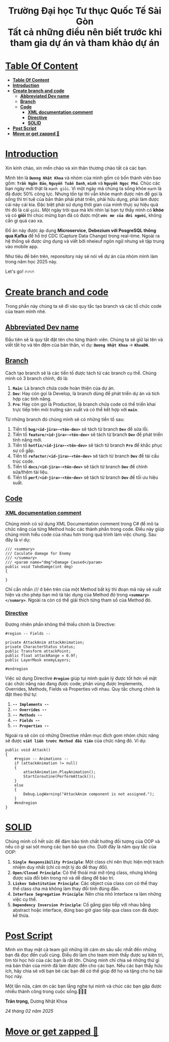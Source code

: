 <h1 align="center">Trường Đại học Tư thục Quốc Tế Sài Gòn<br/>
    Tất cả những điều nên biết trước khi tham gia dự án và tham khảo dự án
</h1>

# [**Table Of Content**](#table-of-content)
- [**Table Of Content**](#table-of-content)
- [**Introduction**](#introduction)
- [**Create branch and code**](#create-branch-and-code)
  - [**Abbreviated Dev name**](#abbreviated-dev-name)
  - [**Branch**](#branch-)
  - [**Code**](#code-)
    - [**XML documentation comment**](#xml-documentation-comment)
    - [**Directive**](#directive-)
    - [**SOLID**](#solid-)
- [**Post Script**](#post-script)
- [**Move or get zapped 💙**](#move-or-get-zapped)

# [**Introduction**](#introduction)

Xin kính chào, xin mến chào và xin thân thương chào tất cả các bạn. 

Mình tên là **`Dương Nhật Khoa`** và nhóm của mình gồm có bốn thành viên bao gồm: **`Trần Ngân Bảo`**, **`Nguyễn Tuấn Danh`**, **`mình`** và **`Nguyễn Ngọc Phú`**. 
Chúc các bạn ngày mới thật là `mạnh giỏi`. Vì một ngày mà chúng ta sống khỏe `mạnh` là đã được 50% công lực. Nhưng tồn tại thì vẫn khỏe mạnh được nên để gọi là sống thì trí tuệ của bản thân phải phát triển, phải hữu dụng, 
phải làm được cái này cái kia. Đặc biệt phải sử dụng thời gian của mình thực sự hiệu quả thì đó là cái `giỏi`. Một ngày trôi qua mà khi nhìn lại bạn tự thấy mình có **khỏe** và có **giỏi** thì chúc mừng bạn đã có được 
một **`ước mơ của đời người`**, không cần gì quá cao xa.

Đồ án này được áp dụng **Microservice**, **Debezium với PosgreSQL thông qua Kafka** để hỗ trợ CDC (Capture Data Change) trong real-time. Ngoài ra hệ thống sẽ được ứng dụng và viết bởi nheieuf ngôn ngữ nhưng sẽ tập trung vào mobile app.

Như tiêu đề bên trên, reponsitory này sẽ nói về dự án của nhóm mình làm trong năm học 2025 này.

Let's go! 🔥🔥🔥

# [**Create branch and code**](#create-branch-and-code)

Trong phần này chúng ta sẽ đi vào quy tắc tạo branch và các tổ chức code của team mình nhé.

## [**Abbreviated Dev name**](#abbreviated-dev-name)

Đầu tiên sẽ là quy tắt đặt tên cho từng thành viên. Chúng ta sẽ giữ lại tên và viết tắt họ và tên đệm của bản thân, ví dụ: **`Dương Nhật Khoa`** -> **`KhoaDN`**.

## [**Branch**](#branch-)

Cách tạo branch sẽ là các tiền tố được tách từ các branch cụ thể. Chúng mình có 3 branch chính, đó là:

1. **`Main`**: Là branch chứa code hoàn thiện của dự án.
2. **`Dev`**: Hay còn gọi là Develop, là branch dùng để phát triển dự án và tích hợp các tính năng.
3. **`Pro`**: Hay còn gọi là Production, là branch chứa code có thể triển khai trực tiếp trên môi trường sản xuất và có thể kết hợp với **`main`**.

Từ những branch đó chúng mình sẽ có những tiền tố sau:

1. Tiền tố **`bug/<id-jira>-<tên-dev>`** sẽ tách từ branch **`Dev`** để sửa lỗi.
2. Tiền tố **`feature/<id-jira>-<tên-dev>`** sẽ tách từ branch **`Dev`** để phát triển tính năng mới.
3. Tiền tố **`hotfix/<id-jira>-<tên-dev>`** sẽ tách từ branch **`Pro`** để khắc phục sự cố gấp.
4. Tiền tố **`refactor/<id-jira>-<tên-dev>`** sẽ tách từ branch **`Dev`** để tái cấu trúc code.
5. Tiền tố **`docs/<id-jira>-<tên-dev>`** sẽ tách từ branch **`Dev`** để chỉnh sửa/thêm tài liệu.
6. Tiền tố **`perf/<id-jira>-<tên-dev>`** sẽ tách từ branch **`Dev`** để tối ưu hiệu suất.

## [**Code**](#code-)

### [**XML documentation comment**](#xml-documentation-comment)

Chúng mình có sử dụng XML Documentation comment trong C# để mô ta chức năng của từng Method hoặc các thành phần trong code. Điều này giúp chúng mình hiểu code của nhau hơn trong quá trình làm việc chung.
Sau đây là ví dụ:

    /// <summary>
    /// Caculate damage for Enemy
    /// </summary>
    /// <param name="dmg">Damage Caused</param>
    public void TakeDamge(int dmg)
    {

    }

Chỉ cần nhấn /// ở bên trên của một Method bất kỳ thì đoạn mã này sẽ xuất hiện và cho phép bạn mô tả tác dụng của Method đó trong **`<summary></sumary>`**. Ngoài ra còn có thể giải thích từng tham số của 
Method đó.

### [**Directive**](#directive)

Đương nhiên phần không thể thiếu chính là Directive:

    #region -- Fields --
    
    private AttackAnim attackAnimation;
    private CharacterStatus status;
    public Transform attackPoint;
    public float attackRange = 0.9f;
    public LayerMask enemyLayers;
    
    #endregion

Việc sử dụng Directive **`#region`** giúp tụi mình quản lý được tốt hơn về mặt các chức năng nào đang được code; phân vùng được Implements, Overrides, Methods, Fields và Properties với nhau. Quy tắc chung 
chính là đặt theo thứ tự:

1. **`-- Implements --`**
2. **`-- Overrides --`**
3. **`-- Methods --`**
4. **`-- Fields --`**
5. **`-- Properties --`**

Ngoài ra sẽ còn có những Directive nhằm mục đích gom nhóm chức năng sẽ được **`viết liền trước Method đầu tiên`** của chức năng đó. Ví dụ:

    public void Attack()
    {
        #region -- Animations --
        if (attackAnimation != null)
        {
            attackAnimation.PlayAnimation();
            StartCoroutine(PerformAttack());
        }
        else
        {
            Debug.LogWarning("AttackAnim component is not assigned.");
        }
        #endregion
    }

# [**SOLID**](#solid-)

Chúng mình cố hết sức để đảm bảo tính chất hướng đối tượng của OOP và nếu có gì sai sót mong các bạn bỏ qua cho. Dưới đây là năm quy tắc của OOP:

1. **`Single Responsibility Principle`**: Một class chỉ nên thực hiện một trách nhiệm duy nhất (chỉ có một lý do để thay đổi).
2. **`Open/Closed Principle`**: Có thể thoải mái mở rộng class, nhưng không được sửa đổi bên trong nó và dễ dàng để bảo trì.
3. **`Liskov Substitution Principle`**: Các object của class con có thể thay thế class cha mà không làm thay đổi tính đúng đắn.
4. **`Interface Segregation Principle`**: Nên chia nhỏ Interface ra làm những việc cụ thể.
5. **`Dependency Inversion Principle`**: Cố gắng giao tiếp với nhau bằng abstract hoặc interface, đừng bao giờ giao tiếp qua class con đã được kế thừa.

# [**Post Script**](#post-script)

Mình xin thay mặt cả team gửi những lời cảm ơn sâu sắc nhất đến những bạn đã đọc đến cuối cùng. Điều đó làm cho team mình thấy được sự kiên trì, tìm tòi học hỏi của các bạn là rất lớn. 
Chúng mình chỉ chia sẻ những thứ gì mà bản thân của mình đã làm được đến cho các bạn. Nếu các bạn thấy hữu ích, hãy chia sẽ với bạn bè các bạn để có thể giúp đỡ họ và tặng cho họ bài 
học này.

Một lần nữa, cảm ơn các bạn lắng nghe tụi mình và chúc các bạn gặp được nhiều thành công trong cuộc sống.💙💚💛

**Trân trọng,**
Dương Nhật Khoa

*24 tháng 02 năm 2025*

# [**Move or get zapped 💙**](#move-or-get-zapped)
